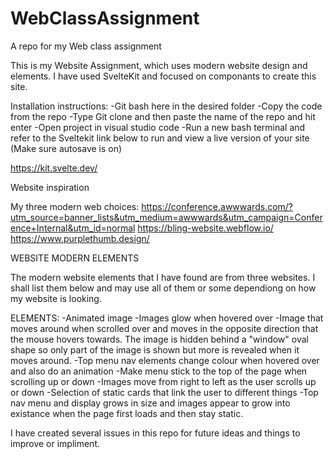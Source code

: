 # WebClassAssignment
A repo for my Web class assignment

This is my Website Assignment, which uses modern website design and elements. I have used SvelteKit and focused on componants to create this site.

Installation instructions:
-Git bash here in the desired folder
-Copy the code from the repo
-Type Git clone and then paste the name of the repo and hit enter
-Open project in visual studio code
-Run a new bash terminal and refer to the Sveltekit link below to run and view a live version of your site (Make sure autosave is on)

https://kit.svelte.dev/

Website inspiration

My three modern web choices:
https://conference.awwwards.com/?utm_source=banner_lists&utm_medium=awwwards&utm_campaign=Conference+Internal&utm_id=normal
https://bling-website.webflow.io/
https://www.purplethumb.design/

WEBSITE MODERN ELEMENTS 

The modern website elements that I have found are from three websites. I shall list them below and may use all of them or some dependiong on how my website is looking.

ELEMENTS:
-Animated image 
-Images glow when hovered over
-Image that moves around when scrolled over and moves in the opposite direction that the mouse hovers towards. The image is hidden behind a "window" oval shape so only part of the image is shown but more is revealed when it moves around.
-Top menu nav elements change colour when hovered over and also do an animation 
-Make menu stick to the top of the page when scrolling up or down
-Images move from right to left as the user scrolls up or down
-Selection of static cards that link the user to different things
-Top nav menu and display grows in size and images appear to grow into existance when the page first loads and then stay static. 

I have created several issues in this repo for future ideas and things to improve or impliment.


